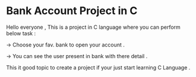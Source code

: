 # Bank Account Project in C
Hello everyone , This is a project in C language where you can perform below task : 

-> Choose your fav. bank to open your account .

-> You can see the user present in bank with there detail .

This it good topic to create a project if your just start learning C Language .  
